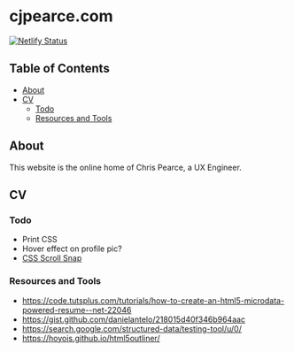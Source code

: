 # cjpearce.com <!-- omit in toc -->

[![Netlify Status](https://api.netlify.com/api/v1/badges/9e197813-3284-4cb4-b0e1-ffe3ce1f33f4/deploy-status)](https://app.netlify.com/sites/cjpearce/deploys)

## Table of Contents <!-- omit in toc -->
- [About](#about)
- [CV](#cv)
  - [Todo](#todo)
  - [Resources and Tools](#resources-and-tools)

## About

This website is the online home of Chris Pearce, a UX Engineer.

## CV

### Todo

- Print CSS
- Hover effect on profile pic?
- [CSS Scroll Snap](https://webdesign.tutsplus.com/tutorials/how-to-scroll-snap-using-css--cms-30333)

### Resources and Tools

- https://code.tutsplus.com/tutorials/how-to-create-an-html5-microdata-powered-resume--net-22046
- https://gist.github.com/danielantelo/218015d40f346b964aac
- https://search.google.com/structured-data/testing-tool/u/0/
- https://hoyois.github.io/html5outliner/

